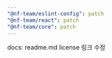 ```yaml
---
"@nf-team/eslint-config": patch
"@nf-team/react": patch
"@nf-team/core": patch
---
```


docs: readme.md license 링크 수정
